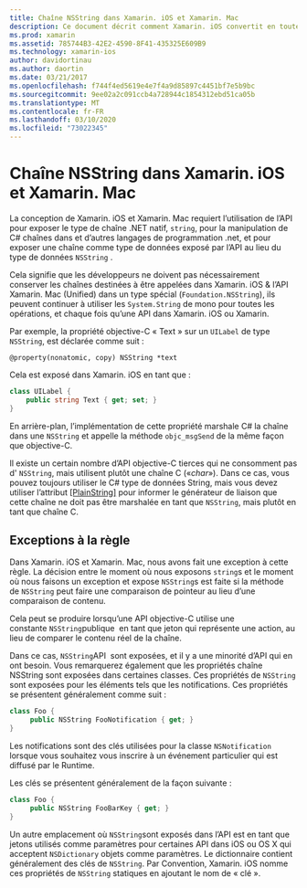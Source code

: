 ```yaml
---
title: Chaîne NSString dans Xamarin. iOS et Xamarin. Mac
description: Ce document décrit comment Xamarin. iOS convertit en toute transparence les objets C# chaîne NSString en objets String, lorsque cela ne se produit pas.
ms.prod: xamarin
ms.assetid: 785744B3-42E2-4590-8F41-435325E609B9
ms.technology: xamarin-ios
author: davidortinau
ms.author: daortin
ms.date: 03/21/2017
ms.openlocfilehash: f744f4ed5619e4e7f4a9d85897c4451bf7e5b9bc
ms.sourcegitcommit: 9ee02a2c091ccb4a728944c1854312ebd51ca05b
ms.translationtype: MT
ms.contentlocale: fr-FR
ms.lasthandoff: 03/10/2020
ms.locfileid: "73022345"
---
```

# <a name="nsstring-in-xamarinios-and-xamarinmac"></a>Chaîne NSString dans Xamarin. iOS et Xamarin. Mac

La conception de Xamarin. iOS et Xamarin. Mac requiert l’utilisation de l’API pour exposer le type de chaîne .NET natif, `string`, pour la manipulation de C# chaînes dans et d’autres langages de programmation .net, et pour exposer une chaîne comme type de données exposé par l’API au lieu du type de données `NSString` .

Cela signifie que les développeurs ne doivent pas nécessairement conserver les chaînes destinées à être appelées dans Xamarin. iOS & l’API Xamarin. Mac (Unified) dans un type spécial (`Foundation.NSString`), ils peuvent continuer à utiliser les `System.String` de mono pour toutes les opérations, et chaque fois qu’une API dans Xamarin. iOS ou Xamarin.

Par exemple, la propriété objective-C « Text » sur un `UILabel` de type `NSString`, est déclarée comme suit :

```objc
@property(nonatomic, copy) NSString *text
```

Cela est exposé dans Xamarin. iOS en tant que :

```csharp
class UILabel {
    public string Text { get; set; }
}
```

En arrière-plan, l’implémentation de cette propriété marshale C# la chaîne dans une `NSString` et appelle la méthode `objc_msgSend` de la même façon que objective-C.

Il existe un certain nombre d’API objective-C tierces qui ne consomment pas d' `NSString`, mais utilisent plutôt une chaîne C («*char*»). Dans ce cas, vous pouvez toujours utiliser le C# type de données String, mais vous devez utiliser l’attribut [[PlainString]](~/cross-platform/macios/binding/objective-c-libraries.md) pour informer le générateur de liaison que cette chaîne ne doit pas être marshalée en tant que `NSString`, mais plutôt en tant que chaîne C.

 <a name="Exceptions_to_the_Rule" />

## <a name="exceptions-to-the-rule"></a>Exceptions à la règle

Dans Xamarin. iOS et Xamarin. Mac, nous avons fait une exception à cette règle. La décision entre le moment où nous exposons `string`s et le moment où nous faisons un exception et expose `NSString`s est faite si la méthode de `NSString` peut faire une comparaison de pointeur au lieu d’une comparaison de contenu.

Cela peut se produire lorsqu’une API objective-C utilise une constante `NSString`publique  en tant que jeton qui représente une action, au lieu de comparer le contenu réel de la chaîne.

Dans ce cas, `NSString`API  sont exposées, et il y a une minorité d’API qui en ont besoin. Vous remarquerez également que les propriétés chaîne NSString sont exposées dans certaines classes. Ces propriétés de `NSString` sont exposées pour les éléments tels que les notifications. Ces propriétés se présentent généralement comme suit :

```csharp
class Foo {
     public NSString FooNotification { get; }
}
```

Les notifications sont des clés utilisées pour la classe `NSNotification` lorsque vous souhaitez vous inscrire à un événement particulier qui est diffusé par le Runtime.

Les clés se présentent généralement de la façon suivante :

```csharp
class Foo {
     public NSString FooBarKey { get; }
}
```

Un autre emplacement où `NSString`sont exposés dans l’API est en tant que jetons utilisés comme paramètres pour certaines API dans iOS ou OS X qui acceptent `NSDictionary` objets comme paramètres. Le dictionnaire contient généralement des clés de `NSString`. Par Convention, Xamarin. iOS nomme ces propriétés de `NSString` statiques en ajoutant le nom de « clé ».
